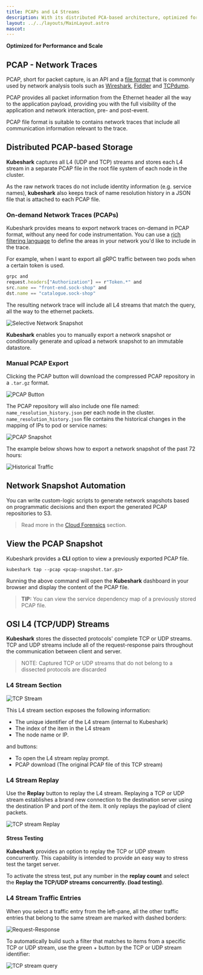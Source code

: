 ```yaml
---
title: PCAPs and L4 Streams
description: With its distributed PCA-based architecture, optimized for performance and scale, Kubeshark makes PCAP or It Didn't Happen possible.
layout: ../../layouts/MainLayout.astro
mascot:
---
```

**Optimized for Performance and Scale**

## PCAP - Network Traces

PCAP, short for packet capture, is an API and a [file format](https://datatracker.ietf.org/doc/id/draft-gharris-opsawg-pcap-00.html#name-introduction) that is commonly used by network analysis tools such as [Wireshark](https://wireshark.org), [Fiddler](https://www.telerik.com/fiddler) and [TCPdump](https://www.tcpdump.org/).

PCAP provides all packet information from the Ethernet header all the way to the application payload, providing you with the full visibility of the application and network interaction, pre- and post-event.

PCAP file format is suitable to contains network traces that include all communication information relevant to the trace.

## Distributed PCAP-based Storage

**Kubeshark** captures all L4 (UDP and TCP) streams and stores each L4 stream in a separate PCAP file in the root file system of each node in the cluster.

As the raw network traces do not include identity information (e.g. service names), **kubeshark** also keeps track of name resolution history in a JSON file that is attached to each PCAP file.

### On-demand Network Traces (PCAPs)

Kubeshark provides means to export network traces on-demand in PCAP format, without any need for code instrumentation. You can use a [rich filtering language](/en/filtering) to define the areas in your network you'd like to include in the trace. 

For example, when I want to export all gRPC traffic between two pods when a certain token is used.
```js
grpc and 
request.headers["Authorization"] == r"Token.*" and 
src.name == "front-end.sock-shop" and 
dst.name == "catalogue.sock-shop"
```
The resulting network trace will include all L4 streams that match the query, all the way to the ethernet packets.

![Selective Network Snapshot](/network-snapshot.png)

**Kubeshark** enables you to manually export a network snapshot or conditionally generate and upload a network snapshot to an immutable datastore.

### Manual PCAP Export

Clicking the PCAP button will download the compressed PCAP repository in a `.tar.gz` format.

![PCAP Button](/PCAP-button.png)

The PCAP repository will also include one file named: `name_resolution_history.json` per each node in the cluster. `name_resolution_history.json` file contains the historical changes in the mapping of IPs to pod or service names:

![PCAP Snapshot](/pcap-snapshot.png)

The example below shows how to export a network snapshot of the past 72 hours:

![Historical Traffic](/history2.png)

## Network Snapshot Automation

You can write custom-logic scripts to generate network snapshots based on programmatic decisions and then export the generated PCAP repositories to S3.

> Read more in the [Cloud Forensics](/en/cloud_forensics) section.

## View the PCAP Snapshot

Kubeshark provides a **CLI** option to view a previously exported PCAP file.

```shell
kubeshark tap --pcap <pcap-snapshot.tar.gz>
```

Running the above command will open the **Kubeshark** dashboard in your browser and display the content of the PCAP file.

> **TIP:** You can view the service dependency map of a previously stored PCAP file.

## OSI L4 (TCP/UDP) Streams

**Kubeshark** stores the dissected protocols' complete TCP or UDP streams. TCP and UDP streams include all of the request-response pairs throughout the communication between client and server.

> NOTE: Captured TCP or UDP streams that do not belong to a dissected protocols are discarded

### L4 Stream Section

![TCP Stream](/tcp-stream.png)

This L4 stream section exposes the following information:

- The unique identifier of the L4 stream (internal to Kubeshark)
- The index of the item in the L4 stream
- The node name or IP.

and buttons:

- To open the L4 stream replay prompt.
- PCAP download (The original PCAP file of this TCP stream)

### L4 Stream Replay

Use the **Replay** button to replay the L4 stream. Replaying a TCP or UDP stream establishes a brand new connection to the destination server using the destination IP and port of the item. It only replays the payload of client packets.

![TCP stream Replay](/tcp-replay.png)

#### Stress Testing

**Kubeshark** provides an option to replay the TCP or UDP stream concurrently. This capability is intended to provide an easy way to stress test the target server. 

To activate the stress test, put any number in the **replay count** and select the **Replay the TCP/UDP streams concurrently. (load testing)**.

### L4 Stream Traffic Entries

When you select a traffic entry from the left-pane, all the other traffic entries that belong to the same stream are marked with dashed borders:

![Request-Response](/req-res.png)

To automatically build such a filter that matches to items from a specific TCP or UDP stream, use the green + button by the TCP or UDP stream identifier:

![TCP stream query](/stream-query.png)






